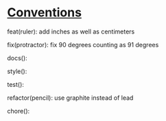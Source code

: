 # [Conventions](https://github.com/ajoslin/conventional-changelog/blob/master/CONVENTIONS.md)

feat(ruler): add inches as well as centimeters

fix(protractor): fix 90 degrees counting as 91 degrees

docs():

style():

test():

refactor(pencil): use graphite instead of lead

chore():
